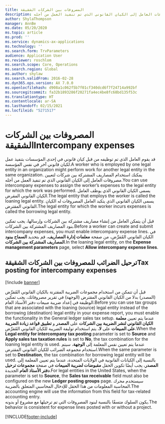 ```yaml
---
title: المصروفات بين الشركات الشقيقة
description: يوفر هذا الموضوع معلومات حول كيفية استخدام المصاريف المشتركة بين شركات لتعيين مصروفات العامل إلى الكيان القانوني الذي تم تنفيذ العمل من أجله.
author: ShylaThompson
manager: AnnBe
ms.date: 05/20/2020
ms.topic: article
ms.prod: ''
ms.service: dynamics-ax-applications
ms.technology: ''
ms.search.form: TrvParameters
audience: Application User
ms.reviewer: roschlom
ms.search.scope: Core, Operations
ms.search.region: Global
ms.author: shylaw
ms.search.validFrom: 2016-02-28
ms.dyn365.ops.version: AX 7.0.0
ms.openlocfilehash: d908a1c062f5b7f01cf340dcd6f7f24714a992bf
ms.sourcegitcommit: fa32b1893286f20271fa4ec4be8fc68bd135f53c
ms.translationtype: HT
ms.contentlocale: ar-SA
ms.lasthandoff: 02/15/2021
ms.locfileid: "5271517"
---
```

# <a name="intercompany-expenses"></a><span data-ttu-id="e0a37-103">المصروفات بين الشركات الشقيقة</span><span class="sxs-lookup"><span data-stu-id="e0a37-103">Intercompany expenses</span></span>

<span data-ttu-id="e0a37-104">قد يقوم العامل الذي تم توظيفه من قبل كيان قانوني في إحدى المؤسسات بتنفيذ عمل لكيان قانوني آخر في نفس المؤسسة.</span><span class="sxs-lookup"><span data-stu-id="e0a37-104">A worker who is employed by one legal entity in an organization might perform work for another legal entity in the same organization.</span></span> <span data-ttu-id="e0a37-105">يمكنك استخدام المصاريف المشتركة بين شركات لتعيين مصروفات العامل إلى الكيان القانوني الذي تم تنفيذ العمل من أجله.</span><span class="sxs-lookup"><span data-stu-id="e0a37-105">You can use intercompany expenses to assign the worker’s expenses to the legal entity for which the  work was performed.</span></span> <span data-ttu-id="e0a37-106">يسمى الكيان القانوني الذي يوظف العامل الكيان القانوني المقرض.</span><span class="sxs-lookup"><span data-stu-id="e0a37-106">The legal entity that employs the worker is called the loaning legal entity.</span></span> <span data-ttu-id="e0a37-107">يسمى الكيان القانوني الذي يتكبد العامل المصروفات له الكيان القانوني المقترض.</span><span class="sxs-lookup"><span data-stu-id="e0a37-107">The legal entity for which the worker incurs expenses is called the borrowing legal entity.</span></span> 

<span data-ttu-id="e0a37-108">قبل أن يتمكن العامل من إنشاء مصاريف مشتركة بين الشركات وإرسالها، يجب تمكين بنود المصاريف المشتركة بين الشركات.</span><span class="sxs-lookup"><span data-stu-id="e0a37-108">Before a worker can create and submit intercompany expenses, you must enable intercompany expense lines.</span></span> <span data-ttu-id="e0a37-109">في الكيان القانوني المُقرِّض، من صفحة **معلمات إدارة المصاريف**، قم بتحديد **السماح ببنود المصاريف المشتركة بين الشركات**.</span><span class="sxs-lookup"><span data-stu-id="e0a37-109">In the loaning legal entity, on the **Expense management parameters** page, select **Allow intercompany expense lines**.</span></span> 

## <a name="tax-posting-for-intercompany-expenses"></a><span data-ttu-id="e0a37-110">ترحيل الضرائب للمصروفات بين الشركات الشقيقة</span><span class="sxs-lookup"><span data-stu-id="e0a37-110">Tax posting for intercompany expenses</span></span>

[!include [banner](../includes/banner.md)]

<span data-ttu-id="e0a37-111">قبل أن تتمكن من استخدام مجموعات الضريبة المقترنة بالكيان القانوني المُقرِّض (المصدر) بدلا من الكيان القانوني المقترض (الوجهة) في تقرير مصروفاتك، يجب تمكين الوظيفة في إعداد ضريبة مبيعات دفتر الأستاذ العام.</span><span class="sxs-lookup"><span data-stu-id="e0a37-111">Before you can use tax groups that are associated with the loaning (source) legal entity instead of the borrowing (destination) legal entity in your expense report, you must enable the functionality in the General ledger sales tax setup.</span></span> <span data-ttu-id="e0a37-112">عندما يتم تعيين **معلمة الكيان القانوني لنشر الضريبة بين الشركات** على **المصدر** و **تطبيق قواعد زيادة الضريبة على المبيعات** على **لا**، يتم استخدام توليفة الضريبة للكيان القانوني المُقرِّض.</span><span class="sxs-lookup"><span data-stu-id="e0a37-112">When the **Legal entity for intercompany tax posting** parameter is set to **Source** and **Apply sales tax taxation rules** is set to **No**, the tax combination for the loaning legal entity is used.</span></span> <span data-ttu-id="e0a37-113">عندما يتم تعيين نفس المعلمة إلى **الوجهة**، سيتم استخدام مجموعه الضرائب للكيان القانوني المقترض.</span><span class="sxs-lookup"><span data-stu-id="e0a37-113">When the same parameter is set to **Destination**, the tax combination for borrowing legal entity will be used.</span></span> <span data-ttu-id="e0a37-114">بالنسبة إلى الكيانات القانونية في الولايات المتحدة، عندما يتم تعيين المعلمة إلى **المصدر**، يجب أيضًا تكوين الحقل **مقبوضات لضريبة المبيعات** في صفحة **مجموعات ترحيل دفتر الأستاذ العام** الجديدة.</span><span class="sxs-lookup"><span data-stu-id="e0a37-114">For legal entities in the United States, when the parameter is set to **Source**, the **Sales tax receivable** field must also be configured on the new **Ledger posting groups** page.</span></span> <span data-ttu-id="e0a37-115">سيستخدم محرك المحاسبة المعلومات من هذا الحقل للإدخال المحاسبي المتعلق بالضريبة.</span><span class="sxs-lookup"><span data-stu-id="e0a37-115">The accounting engine will use the information from this field for tax-related accounting entry.</span></span>   
<span data-ttu-id="e0a37-116">يكون السلوك متسقًا بالنسبة لبنود المصروفات التي تم ترحيلها مع مشروع أو بدونه.</span><span class="sxs-lookup"><span data-stu-id="e0a37-116">The behavior is consistent for expense lines posted with or without a project.</span></span>  


[!INCLUDE[footer-include](../includes/footer-banner.md)]